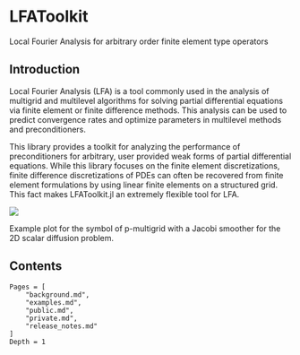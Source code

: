 # LFAToolkit

Local Fourier Analysis for arbitrary order finite element type operators

## Introduction

Local Fourier Analysis (LFA) is a tool commonly used in the analysis of multigrid and multilevel algorithms for solving partial differential equations via finite element or finite difference methods.
This analysis can be used to predict convergence rates and optimize parameters in multilevel methods and preconditioners.

This library provides a toolkit for analyzing the performance of preconditioners for arbitrary, user provided weak forms of partial differential equations.
While this library focuses on the finite element discretizations, finite difference discretizations of PDEs can often be recovered from finite element formulations by using linear finite elements on a structured grid.
This fact makes LFAToolkit.jl an extremely flexible tool for LFA.

![](img/201_pmultigrid_spectral_radius_2_to_1_2d.png)

Example plot for the symbol of p-multigrid with a Jacobi smoother for the 2D scalar diffusion problem.

## Contents

```@contents
Pages = [
    "background.md",
    "examples.md",
    "public.md",
    "private.md",
    "release_notes.md"
]
Depth = 1
```
